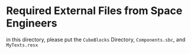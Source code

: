 # Required External Files from Space Engineers

in this directory, please put the `CubeBlocks` Directory,
`Components.sbc`, and `MyTexts.resx`